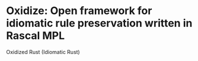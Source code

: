 # Oxidize: Open framework for idiomatic rule preservation written in Rascal MPL
Oxidized Rust (Idiomatic Rust)
